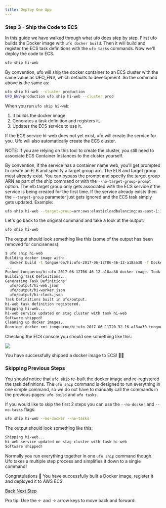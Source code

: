 ```yaml
---
title: Deploy One App
---
```


### Step 3 - Ship the Code to ECS

In this guide we have walked through what ufo does step by step.  First ufo builds the Docker image with `ufo docker build`.  Then it will build and register the ECS task definitions with the `ufo tasks` commands. Now we'll deploy the code to ECS.

```sh
ufo ship hi-web
```

By convention, ufo will ship the docker container to an ECS cluster with the same value as UFO_ENV, which defaults to development.  So the command above is the same as:

```sh
ufo ship hi-web --cluster production
UFO_ENV=production ufo ship hi-web --cluster prod
```

When you run `ufo ship hi-web`:

1. It builds the docker image.
2. Generates a task definition and registers it.
3. Updates the ECS service to use it.

If the ECS service hi-web does not yet exist, ufo will create the service for you. Ufo will also automatically create the ECS cluster.

NOTE: If you are relying on this tool to create the cluster, you still need to associate ECS Container Instances to the cluster yourself.

By convention, if the service has a container name web, you'll get prompted to create an ELB and specify a target group arn.  The ELB and target group must already exist. You can bypass the prompt and specify the target group ARN as part of the ship command or with the `--no-target-group-prompt` option.  The elb target group only gets associated with the ECS service if the service is being created for the first time.  If the service already exists then the `--target-group` parameter just gets ignored and the ECS task simply gets updated.  Example:


```bash
ufo ship hi-web --target-group=arn:aws:elasticloadbalancing:us-east-1:12345689:targetgroup/hi-web/12345
```

Let's go back to the original command and take a look at the output:

```sh
ufo ship hi-web
```

The output should look something like this (some of the output has been removed for conciseness):

```sh
$ ufo ship hi-web
Building docker image with:
  docker build -t tongueroo/hi:ufo-2017-06-12T06-46-12-a18aa30 -f Dockerfile .
...
Pushed tongueroo/hi:ufo-2017-06-12T06-46-12-a18aa30 docker image. Took 9s.
Building Task Definitions...
Generating Task Definitions:
  ufo/output/hi-web.json
  ufo/output/hi-worker.json
  ufo/output/hi-clock.json
Task Definitions built in ufo/output.
hi-web task definition registered.
Shipping hi-web...
hi-web service updated on stag cluster with task hi-web
Software shipped!
Cleaning up docker images...
Running: docker rmi tongueroo/hi:ufo-2017-06-11T20-32-16-a18aa30 tongueroo/hi:ufo-2017-06-11T20-27-44-bc80e84 tongueroo/hi:ufo-2017-06-11T20-02-18-bc80e84
```

Checking the ECS console you should see something like this:

<img src="/img/tutorials/ecs-console-ufo-ship.png" class="doc-photo" />

You have successfully shipped a docker image to ECS! 🍾🥂

### Skipping Previous Steps

You should notice that `ufo ship` re-built the docker image and re-registered the task definitions.  The `ufo ship` command is designed to run everything in one simple command, so we do not have to manually call the commands in the previous pages: `ufo build` and `ufo tasks`.

If you would like to skip the first 2 steps you can use the `--no-docker` and `--no-tasks` flags:

```sh
ufo ship hi-web --no-docker --no-tasks
```

The output should look something like this:

```sh
Shipping hi-web...
hi-web service updated on stag cluster with task hi-web
Software shipped!
```

Normally you run everything together in one `ufo ship` command though.  Ufo takes a multiple step process and simplifies it down to a single command!

Congratulations 🎊 You have successfully built a Docker image, register it and deployed it to AWS ECS.

<a id="prev" class="btn btn-basic" href="{% link _docs/tutorial-ufo-tasks-build.md %}">Back</a>
<a id="next" class="btn btn-primary" href="{% link _docs/tutorial-ufo-ships.md %}">Next Step</a>
<p class="keyboard-tip">Pro tip: Use the <- and -> arrow keys to move back and forward.</p>

